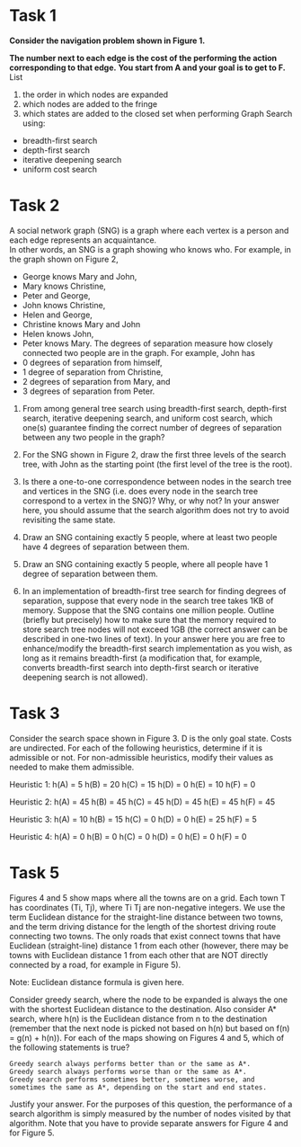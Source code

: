 # Task 1  
**Consider the navigation problem shown in Figure 1.**

**The number next to each edge is the cost of the performing the action corresponding to that edge.** 
**You start from A and your goal is to get to F.** 
List 
1. the order in which nodes are expanded
2. which nodes are added to the fringe
3. which states are added to the closed set when performing Graph Search using:
- breadth-first search  
- depth-first search  
- iterative deepening search  
- uniform cost search

# Task 2  
A social network graph (SNG) is a graph where each vertex is a person and each edge represents an acquaintance.  
In other words, an SNG is a graph showing who knows who. 
For example, in the graph shown on Figure 2, 
- George knows Mary and John, 
- Mary knows Christine, 
- Peter and George, 
- John knows Christine, 
- Helen and George, 
- Christine knows Mary and John  
- Helen knows John, 
- Peter knows Mary.
The degrees of separation measure how closely connected two people are in the graph. 
For example, John has 
- 0 degrees of separation from himself, 
- 1 degree of separation from Christine, 
- 2 degrees of separation from Mary, and 
- 3 degrees of separation from Peter.


1. From among general tree search using breadth-first search, depth-first search, iterative deepening search, and uniform cost search, which one(s) guarantee finding the correct number of degrees of separation between any two people in the graph?

2. For the SNG shown in Figure 2, draw the first three levels of the search tree, with John as the starting point (the first level of the tree is the root).

3. Is there a one-to-one correspondence between nodes in the search tree and vertices in the SNG (i.e. does every node in the search tree correspond to a vertex in the SNG)? Why, or why not? In your answer here, you should assume that the search algorithm does not try to avoid revisiting the same state.

4. Draw an SNG containing exactly 5 people, where at least two people have 4 degrees of separation between them.

5. Draw an SNG containing exactly 5 people, where all people have 1 degree of separation between them.

6. In an implementation of breadth-first tree search for finding degrees of separation, suppose that every node in the search tree takes 1KB of memory. Suppose that the SNG contains one million people. Outline (briefly but precisely) how to make sure that the memory required to store search tree nodes will not exceed 1GB (the correct answer can be described in one-two lines of text). In your answer here you are free to enhance/modify the breadth-first search implementation as you wish, as long as it remains breadth-first (a modification that, for example, converts breadth-first search into depth-first search or iterative deepening search is not allowed). 

# Task 3  

Consider the search space shown in Figure 3. 
D is the only goal state. 
Costs are undirected. 
For each of the following heuristics, determine if it is admissible or not. 
For non-admissible heuristics, modify their values as needed to make them admissible.

Heuristic 1:
      h(A) = 5
      h(B) = 20
      h(C) = 15
      h(D) = 0
      h(E) = 10
      h(F) = 0

Heuristic 2:
      h(A) = 45
      h(B) = 45
      h(C) = 45
      h(D) = 45
      h(E) = 45
      h(F) = 45

Heuristic 3:
      h(A) = 10
      h(B) = 15
      h(C) = 0
      h(D) = 0
      h(E) = 25
      h(F) = 5

Heuristic 4:
      h(A) = 0
      h(B) = 0
      h(C) = 0
      h(D) = 0
      h(E) = 0
      h(F) = 0


# Task 5  
Figures 4 and 5 show maps where all the towns are on a grid. Each town T has coordinates (Ti, Tj), where Ti Tj are non-negative integers. We use the term Euclidean distance for the straight-line distance between two towns, and the term driving distance for the length of the shortest driving route connecting two towns. The only roads that exist connect towns that have Euclidean (straight-line) distance 1 from each other (however, there may be towns with Euclidean distance 1 from each other that are NOT directly connected by a road, for example in Figure 5).

Note: Euclidean distance formula is given here.

Consider greedy search, where the node to be expanded is always the one with the shortest Euclidean distance to the destination. Also consider A* search, where h(n) is the Euclidean distance from n to the destination (remember that the next node is picked not based on h(n) but based on f(n) = g(n) + h(n)). For each of the maps showing on Figures 4 and 5, which of the following statements is true?

    Greedy search always performs better than or the same as A*.
    Greedy search always performs worse than or the same as A*.
    Greedy search performs sometimes better, sometimes worse, and sometimes the same as A*, depending on the start and end states.

Justify your answer. For the purposes of this question, the performance of a search algorithm is simply measured by the number of nodes visited by that algorithm. Note that you have to provide separate answers for Figure 4 and for Figure 5.